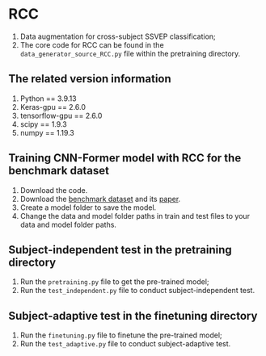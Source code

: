 # RCC
1. Data augmentation for cross-subject SSVEP classification;
2. The core code for RCC can be found in the `data_generator_source_RCC.py` file within the pretraining directory.

## The related version information
1. Python == 3.9.13
2. Keras-gpu == 2.6.0
3. tensorflow-gpu == 2.6.0
4. scipy == 1.9.3
5. numpy == 1.19.3

## Training CNN-Former model with RCC for the benchmark dataset
1. Download the code.
2. Download the [benchmark dataset](http://bci.med.tsinghua.edu.cn/download.html) and its [paper](https://ieeexplore.ieee.org/abstract/document/7740878).
3. Create a model folder to save the model.
4. Change the data and model folder paths in train and test files to your data and model folder paths.

## Subject-independent test in the pretraining directory 
1. Run the `pretraining.py` file to get the pre-trained model;
2. Run the `test_independent.py` file to conduct subject-independent test.
   
## Subject-adaptive test in the finetuning directory
1. Run the `finetuning.py` file to finetune the pre-trained model;
2. Run the `test_adaptive.py` file to conduct subject-adaptive test.

